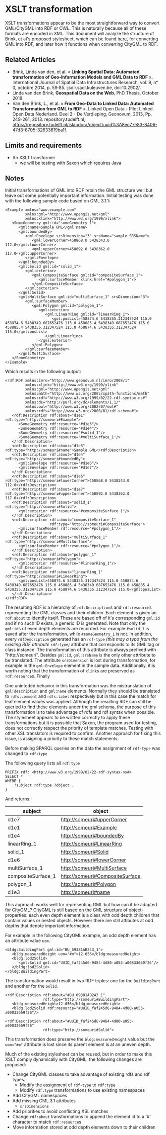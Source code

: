 # XSLT transformation
XSLT transformations appear to be the most straightforward way to convert GML/CityGML into RDF or OWL. This is naturally because all of these formats are encoded in XML. This document will analyze the structure of Brink, et al's proposed stylesheet, which can be found [here](https://www.pldn.nl/wiki/Boek/BrinkEtAl-GML2RDF#XSLT_stylesheet_GML_.3E_RDF), for converting GML into RDF, and later how it functions when converting CityGML to RDF.


## Related Articles
* Brink, Linda van den, et al. « **Linking Spatial Data: Automated transformation of Geo-Information Models and GML Data to RDF** ». International Journal of Spatial Data Infrastructures Research, vol. 9, nᵒ 0, octobre 2014, p. 59‑85. ijsdir.sadl.kuleuven.be, doi:10.2902/.
* Linda van den Brink, **Geospatial Data on the Web**, PhD Thesis, October 2018
* Van den Brink, L., et al. « **From Geo-Data to Linked Data: Automated Transformation from GML to RDF** ». Linked Open Data - Pilot Linked Open Data Nederland. Deel 2 - De Verdieping, Geonovum, 2013, Pp. 249-261, 2013. repository.tudelft.nl, https://repository.tudelft.nl/islandora/object/uuid%3A8ec77e83-8406-47d3-8705-32633619ba1f.

## Limits and requirements
* An XSLT transformer
  * we will be testing with Saxon which requires Java

## Notes
Initial transformations of GML into RDF retain the GML structure well but leave out some potentially important information. Initial testing was done with the following sample code based on GML 3.1.1:

```
<Example xmlns="www.example.com"
         xmlns:gml="http://www.opengis.net/gml"
         xmlns:xlink="http://www.w3.org/1999/xlink">
   <SomeGeometry gml:id="someGeometry_1">
      <gml:name>Sample GML</gml:name>
      <gml:boundedBy>
         <gml:Envelope srsDimension="3" srsName="sample_SRSName">
            <gml:lowerCorner>458868.0 5438343.0 112.0</gml:lowerCorner>
            <gml:upperCorner>458892.0 5438362.0 117.0</gml:upperCorner>
         </gml:Envelope>
      </gml:boundedBy>
      <gml:Solid gml:id="solid_1">
         <gml:exterior>
            <gml:CompositeSurface gml:id="compositeSurface_1">
               <gml:surfaceMember xlink:href="#polygon_1"/>
            </gml:CompositeSurface>
         </gml:exterior>
      </gml:Solid>
      <gml:MultiSurface gml:id="multiSurface_1" srsDimension="3">
         <gml:surfaceMember>
            <gml:Polygon gml:id="polygon_1">
               <gml:exterior>
                  <gml:LinearRing gml:id="linearRing_1">
                     <gml:posList>458874.6 5438355.312347524 115.0 458874.6 5438349.687652476 115.0 458885.4 5438349.687652476 115.0 458885.4 5438355.312347524 115.0 458874.6 5438355.312347524 115.0</gml:posList>
                  </gml:LinearRing>
               </gml:exterior>
            </gml:Polygon>
         </gml:surfaceMember>
      </gml:MultiSurface>
   </SomeGeometry>
</Example>
```

Which results in the following output:

```
<rdf:RDF xmlns:imro="http://www.geonovum.nl/imro/2008/1"
         xmlns:xlink="http://www.w3.org/1999/xlink"
         xmlns:gml="http://www.opengis.net/gml"
         xmlns:math="http://www.w3.org/2005/xpath-functions/math"
         xmlns:rdf="http://www.w3.org/1999/02/22-rdf-syntax-ns#"
         xmlns:dc="http://purl.org/dc/elements/1.1/"
         xmlns:owl="http://www.w3.org/2002/07/owl#"
         xmlns:rdfs="http://www.w3.org/2000/01/rdf-schema#">
   <rdf:Description rdf:about="d1e1" rdf:type="http://someuri#Example">
      <SomeGeometry rdf:resource="#d1e3"/>
      <SomeGeometry rdf:resource="#d1e4"/>
      <SomeGeometry rdf:resource="#solid_1"/>
      <SomeGeometry rdf:resource="#multiSurface_1"/>
   </rdf:Description>
   <rdf:Description rdf:about="d1e3" rdf:type="http://someuri#name">Sample GML</rdf:Description>
   <rdf:Description rdf:about="d1e4" rdf:type="http://someuri#boundedBy">
      <gml:Envelope rdf:resource="#d1e6"/>
      <gml:Envelope rdf:resource="#d1e7"/>
   </rdf:Description>
   <rdf:Description rdf:about="d1e6" rdf:type="http://someuri#lowerCorner">458868.0 5438343.0 112.0</rdf:Description>
   <rdf:Description rdf:about="d1e7" rdf:type="http://someuri#upperCorner">458892.0 5438362.0 117.0</rdf:Description>
   <rdf:Description rdf:about="solid_1" rdf:type="http://someuri#Solid">
      <gml:exterior rdf:resource="#compositeSurface_1"/>
   </rdf:Description>
   <rdf:Description rdf:about="compositeSurface_1"
                    rdf:type="http://someuri#CompositeSurface">
      <gml:surfaceMember rdf:resource="#polygon_1"/>
   </rdf:Description>
   <rdf:Description rdf:about="multiSurface_1" rdf:type="http://someuri#MultiSurface">
      <gml:surfaceMember rdf:resource="#polygon_1"/>
   </rdf:Description>
   <rdf:Description rdf:about="polygon_1" rdf:type="http://someuri#Polygon">
      <gml:exterior rdf:resource="#linearRing_1"/>
   </rdf:Description>
   <rdf:Description rdf:about="linearRing_1" rdf:type="http://someuri#LinearRing">
      <gml:posList>458874.6 5438355.312347524 115.0 458874.6 5438349.687652476 115.0 458885.4 5438349.687652476 115.0 458885.4 5438355.312347524 115.0 458874.6 5438355.312347524 115.0</gml:posList>
   </rdf:Description>
</rdf:RDF>
```

The resulting RDF is a hierarchy of `rdf:Description`s and `rdf:resource`s representing the GML classes and their children. Each element is given an `rdf:about` to identify itself. These are based off of it's corresponding `gml:id` and if no such ID exists, a generic ID is generated. Note that only the `gml:id`s of even depth elements are recorded. For example `#solid_1` is saved after the transformation, while `#someGeometry_1` is not. In addition, every `rdfDescription` generated has an `rdf-type` _(this may a typo from the existing RDF attribute `rdf:type`)_ attribute that corresponds to its GML tag or class instance. The transformation of this attribute is always prefixed with "http://someuri". Besides `gml:id`, `gml:srsName` is the only other attribute to be translated. The attribute `srsDimension` is lost during transformation, for example in the `gml:Envelope` element in the sample data. Additionally, it is worth noting that the transformation of `xlink`s are preserved as `rdf:resource`s. Finally 

One uninteded behavior in this transformation was the mistranslation of `gml:description` and `gml:name` elements. Normally they should be translated to `rdfs:comment` and `rdfs:label` respectively but in this case the match for leaf element values was applied. Although the resulting RDF can still be queried to find these elements under the gml schema, the purpose of this transformation is to take advantage of rdfs and rdf syntax when possible. The stylesheet appears to be written correctly to apply these transformations but it is possible that Saxon, the program used for testing, does not correctly respect the priority of template matches. Testing with other XSL translators is required to confirm. Another approach for fixing this issue, is assigning a priority to these match statements.

Before making SPARQL queries on the data the assignment of `rdf-type` was changed to `rdf:type`

The following query lists all `rdf:type`
```
PREFIX rdf: <http://www.w3.org/1999/02/22-rdf-syntax-ns#>
SELECT *
WHERE {
    ?subject rdf:type ?object .
}
```
And returns:

| subject            | object                            |
|--------------------|-----------------------------------|
| d1e7               | <http://someuri#upperCorner>      |
| d1e1               | <http://someuri#Example>          |
| d1e4               | <http://someuri#boundedBy>        |
| linearRing_1       | <http://someuri#LinearRing>       |
| solid_1            | <http://someuri#Solid>            |
| d1e6               | <http://someuri#lowerCorner>      |
| multiSurface_1     | <http://someuri#MultiSurface>     |
| compositeSurface_1 | <http://someuri#CompositeSurface> |
| polygon_1          | <http://someuri#Polygon>          |
| d1e3               | <http://someuri#name>             |


This approach works well for representing GML but how can it be adapted for CityGML? CityGML is still based on the GML structure of object-properties: each even depth element is a class with odd depth children that contain values or nested objects. However there are still attibutes at odd depths that denote important information.

For example in the following CityGML example, an odd depth element has an attribute value `uom`.
```
<bldg:BuildingPart gml:id="BU_69381AB243_1">
   <bldg:measuredHeight uom="#m">12.056</bldg:measuredHeight>
   <bldg:lod2Solid>
      <gml:Solid gml:id="UUID_faf245d6-9484-4d80-a053-a00833669f26"/>
   </bldg:lod2Solid>
</bldg:BuildingPart>
```
The transformation would result in two RDF triples: one for the `BuildingPart` and another for the `Solid`.
```
<rdf:Description rdf:about="#BU_69381AB243_1"
                 rdf:type="http://someuri#BuildingPart">
   <bldg:measuredHeight>12.056</bldg:measuredHeight>
   <bldg:lod2Solid rdf:resource="#UUID_faf245d6-9484-4d80-a053-a00833669f26"/>

<rdf:Description rdf:about="#UUID_faf245d6-9484-4d80-a053-a00833669f26"
                 rdf:type="http://someuri#Solid">
```
This transformation does preserve the `bldg:measuredHeight` value but the `uom="#m"` attribute is lost since its parent element is at an uneven depth.

Much of the existing stylesheet can be reused, but in order to make this XSLT comply dynamically with CityGML, the following changes are proposed:
* Change CityGML classes to take advantage of existing rdfs and rdf types.
  * Modify the assignment of `rdf-type` to `rdf:type`
  * Modify `rdf:type` transformations to use existing namespaces
* Add CityGML namespaces
* Add missing GML 3.1 attributes
  * `srsDimensions`
* Add priorities to avoid conflicting XSL matches
* Change `rdf:about` transformations to append the element id to a '#' character to match `rdf:resource`s
* Move information stored at odd depth elements down to their children
